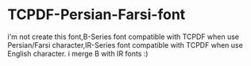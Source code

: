 TCPDF-Persian-Farsi-font
========================

i'm not create this font,B-Series font compatible with TCPDF when use Persian/Farsi character,IR-Series font compatible with TCPDF when use English character.
i merge B with IR fonts :)